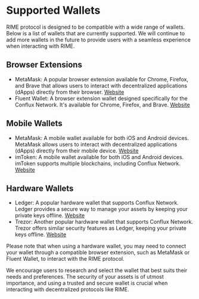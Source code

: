 # Supported Wallets

RIME protocol is designed to be compatible with a wide range of wallets. Below is a list of wallets that are currently supported. We will continue to add more wallets in the future to provide users with a seamless experience when interacting with RIME.

## Browser Extensions

- MetaMask: A popular browser extension available for Chrome, Firefox, and Brave that allows users to interact with decentralized applications (dApps) directly from their browser. [Website](https://metamask.io/)
- Fluent Wallet: A browser extension wallet designed specifically for the Conflux Network. It's available for Chrome, Firefox, and Brave. [Website](https://fluentwallet.com/)

## Mobile Wallets

- MetaMask: A mobile wallet available for both iOS and Android devices. MetaMask allows users to interact with decentralized applications (dApps) directly from their mobile device. [Website](https://metamask.io/)
- imToken: A mobile wallet available for both iOS and Android devices. imToken supports multiple blockchains, including Conflux Network. [Website](https://token.im/)

## Hardware Wallets

- Ledger: A popular hardware wallet that supports Conflux Network. Ledger provides a secure way to manage your assets by keeping your private keys offline. [Website](https://www.ledger.com/)
- Trezor: Another popular hardware wallet that supports Conflux Network. Trezor offers similar security features as Ledger, keeping your private keys offline. [Website](https://trezor.io/)

Please note that when using a hardware wallet, you may need to connect your wallet through a compatible browser extension, such as MetaMask or Fluent Wallet, to interact with the RIME protocol.

We encourage users to research and select the wallet that best suits their needs and preferences. The security of your assets is of utmost importance, and using a trusted and secure wallet is crucial when interacting with decentralized protocols like RIME.
